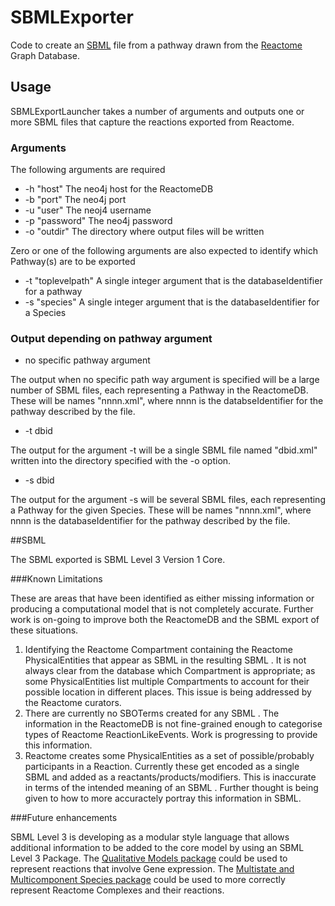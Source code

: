 # SBMLExporter

Code to create an [SBML](http://sbml.org "SBML") file from a pathway drawn from the [Reactome]("http://www.reactome.org/") Graph Database. 

## Usage

SBMLExportLauncher takes a number of arguments and outputs one or more SBML files that capture the reactions exported from Reactome.

### Arguments

The following arguments are required

- -h "host" 			The neo4j host for the ReactomeDB
- -b "port"				The neo4j port
- -u "user" 			The neoj4 username
- -p "password" 		The neo4j password
- -o "outdir"			The directory where output files will be written
 
Zero or one of the following arguments are also expected to identify which Pathway(s) are to be exported

- -t "toplevelpath"	    A single integer argument that is the databaseIdentifier for a pathway
- -s "species"          A single integer argument that is the databaseIdentifier for a Species


### Output depending on pathway argument

- no specific pathway argument

The output when no specific path way argument is specified will be a large number of SBML files, each representing a Pathway in the ReactomeDB. These will be names "nnnn.xml", where nnnn is the databseIdentifier for the pathway described by the file.

- -t dbid

The output for the argument -t will be a single SBML file named "dbid.xml" written into the directory specified with the -o option.

- -s dbid

The output for the argument -s will be several SBML files, each representing a Pathway for the given Species. These will be names "nnnn.xml", where nnnn is the databaseIdentifier for the pathway described by the file.



##SBML

The SBML exported is SBML Level 3 Version 1 Core.

###Known Limitations

These are areas that have been identified as either missing information or producing a computational model that is not completely accurate. Further work is on-going to improve both the ReactomeDB and the SBML export of these situations.

1. Identifying the Reactome Compartment containing the Reactome PhysicalEntities that appear as SBML <species> in the resulting SBML <model>. It is not always clear from the database which Compartment is appropriate; as some PhysicalEntities list multiple Compartments to account for their possible location in different places. This issue is being addressed by the Reactome curators.
2. There are currently no SBOTerms created for any SBML <reaction>. The information in the ReactomeDB is not fine-grained enough to categorise types of Reactome ReactionLikeEvents. Work is progressing to provide this information.
3. Reactome creates some PhysicalEntities as a set of possible/probably participants in a Reaction. Currently these get encoded as a single SBML <species> and added as a reactants/products/modifiers. This is inaccurate in terms of the intended meaning of an SBML <species>. Further thought is being given to how to more accuractely portray this information in SBML.


###Future enhancements

SBML Level 3 is developing as a modular style language that allows additional information to be added to the core model by using an SBML Level 3 Package. The [Qualitative Models package]("http://sbml.org/Documents/Specifications/SBML_Level_3/Packages/qual") could be used to represent reactions that involve Gene expression. The [Multistate and Multicomponent Species package]("http://sbml.org/Documents/Specifications/SBML_Level_3/Packages/multi") could be used to more correctly represent Reactome Complexes and their reactions.